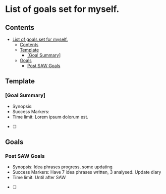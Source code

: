 # List of goals set for myself.

## Contents
- [List of goals set for myself.](#list-of-goals-set-for-myself)
  - [Contents](#contents)
  - [Template](#template)
    - [\[Goal Summary\]](#goal-summary)
  - [Goals](#goals)
    - [Post SAW Goals](#post-saw-goals)

## Template

### [Goal Summary]
 - Synopsis:
 - Success Markers:
 - Time limit:
Lorem ipsum dolorum est.

 - [ ] 

## Goals

### Post SAW Goals
 - Synopsis: Idea phrases progress, some updating
 - Success Markers: Have 7 idea phrases written, 3 analysed. Update diary
 - Time limit: Until after SAW

 - [ ] 
